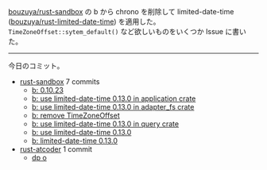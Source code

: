 [bouzuya/rust-sandbox] の b から chrono を削除して limited-date-time ([bouzuya/rust-limited-date-time]) を適用した。 `TimeZoneOffset::sytem_default()` など欲しいものをいくつか Issue に書いた。

---

今日のコミット。

- [rust-sandbox](https://github.com/bouzuya/rust-sandbox) 7 commits
  - [b: 0.10.23](https://github.com/bouzuya/rust-sandbox/commit/457505eb501b2a1bb5a3788019eae131b4b2899b)
  - [b: use limited-date-time 0.13.0 in application crate](https://github.com/bouzuya/rust-sandbox/commit/e7779b7b7734cb55d316ed7600f344d006dbc1f4)
  - [b: use limited-date-time 0.13.0 in adapter_fs crate](https://github.com/bouzuya/rust-sandbox/commit/86487f2752f8dedff4554375a3aef695d6fd46a0)
  - [b: remove TimeZoneOffset](https://github.com/bouzuya/rust-sandbox/commit/8547546f1e9036cb459676e365a9d5ef99f368c0)
  - [b: use limited-date-time 0.13.0 in query crate](https://github.com/bouzuya/rust-sandbox/commit/5f7eeedc1f6e2643fd8c4b37a5eff9127a099b21)
  - [b: use limited-date-time 0.13.0](https://github.com/bouzuya/rust-sandbox/commit/27a3a59d55a360a7d82936c28d02de19f3a4437b)
  - [b: limited-date-time 0.13.0](https://github.com/bouzuya/rust-sandbox/commit/8cee3532b2fc37867be2f1de8c95ce26fda8aa55)
- [rust-atcoder](https://github.com/bouzuya/rust-atcoder) 1 commit
  - [dp o](https://github.com/bouzuya/rust-atcoder/commit/f293a07c23106808f88127025f1d200fcb473bbd)

[bouzuya/rust-limited-date-time]: https://github.com/bouzuya/rust-limited-date-time
[bouzuya/rust-sandbox]: https://github.com/bouzuya/rust-sandbox

